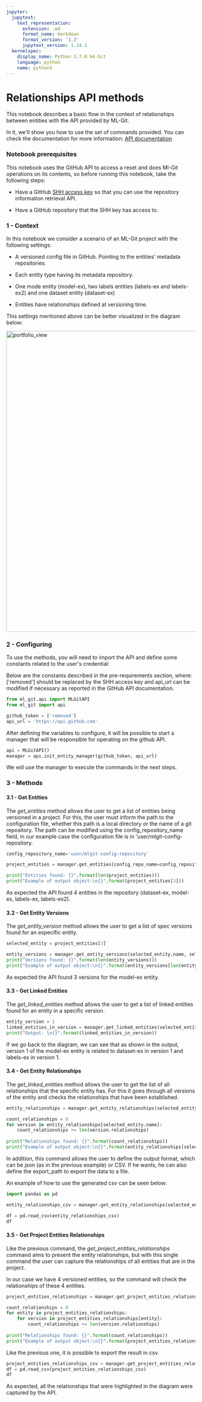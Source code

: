 ```yaml
---
jupyter:
  jupytext:
    text_representation:
      extension: .md
      format_name: markdown
      format_version: '1.3'
      jupytext_version: 1.14.1
  kernelspec:
    display_name: Python 3.7.0 64-bit
    language: python
    name: python3
---
```


# Relationships API methods


This notebook describes a basic flow in the context of relationships between entities with the API provided by ML-Git.

In it, we'll show you how to use the set of commands provided. You can check the documentation for more information: [API documentation](https://github.com/HPInc/ml-git/blob/main/docs/api/README.md)

### Notebook prerequisites

This notebook uses the GitHub API to access a reset and does Ml-Git operations on its contents, so before running this notebook, take the following steps:

- Have a GitHub [SHH access key](https://docs.github.com/en/authentication/connecting-to-github-with-ssh/adding-a-new-ssh-key-to-your-github-account) so that you can use the repository information retrieval API.

- Have a GitHub repository that the SHH key has access to.

### 1 - Context

In this notebook we consider a scenario of an ML-Git project with the following settings:

- A versioned config file in GitHub. Pointing to the entities' metadata repositories.

- Each entity type having its metadata repository.

- One mode entity (model-ex), two labels entities (labels-ex and labels-ex2) and one dataset entity (dataset-ex)

- Entities have relationships defined at versioning time.

This settings mentioned above can be better visualized in the diagram below:

<img width="800" alt="portfolio_view" src="relationship_diagram.png">

### 2 - Configuring

To use the methods, you will need to import the API and define some constants related to the user's credential:


Below are the constants described in the pre-requirements section, where:['removed'] should be replaced by the SHH access key and api_url can be modified if necessary as reported in the GitHub API documentation.

```python
from ml_git.api import MLGitAPI
from ml_git import api

github_token = ['removed']
api_url = 'https://api.github.com'
```

After defining the variables to configure, it will be possible to start a manager that will be responsible for operating on the github API.

```python
api = MLGitAPI()
manager = api.init_entity_manager(github_token, api_url)
```

We will use the manager to execute the commands in the next steps.


### 3 - Methods


#### 3.1 - Get Entities


The *get_entities* method allows the user to get a list of entities being versioned in a project. For this, the user must inform the path to the configuration file, whether this path is a local directory or the name of a git repository. The path can be modified using the config_repository_name field, in our example case the configuration file is in 'user/mlgit-config-repository.

```python
config_repository_name='user/mlgit-config-repository'

project_entities = manager.get_entities(config_repo_name=config_repository_name)

print("Entities found: {}".format(len(project_entities)))
print("Example of output object:\n{}".format(project_entities[3]))
```

As expected the API found 4 entities in the repository (dataset-ex, model-ex, labels-ex, labels-ex2).


#### 3.2 - Get Entity Versions

The *get_entity_version* method allows the user to get a list of spec versions found for an especific entity.

```python
selected_entity = project_entities[3]

entity_versions = manager.get_entity_versions(selected_entity.name, selected_entity.metadata.full_name)
print("Versions found: {}".format(len(entity_versions)))
print("Example of output object:\n{}".format(entity_versions[len(entity_versions)-1]))
```

As expected the API found 3 versions for the model-ex entity.


#### 3.3 - Get Linked Entities

The *get_linked_entities* method allows the user to get a list of linked entities found for an entity in a specific version.

```python
entity_version = 1
linked_entities_in_version = manager.get_linked_entities(selected_entity.name, entity_version, selected_entity.metadata.full_name)
print("Output: \n{}".format(linked_entities_in_version))
```

If we go back to the diagram, we can see that as shown in the output, version 1 of the model-ex entity is related to dataset-ex in version 1 and labels-ex in version 1.


#### 3.4 - Get Entity Relationships

The *get_linked_entities* method allows the user to get the list of all relationships that the specific entity has. For this it goes through all versions of the entity and checks the relationships that have been established.

```python
entity_relationships = manager.get_entity_relationships(selected_entity.name, selected_entity.metadata.full_name)

count_relationships = 0
for version in entity_relationships[selected_entity.name]:
    count_relationships += len(version.relationships)
    
print("Relationships found: {}".format(count_relationships))
print("Example of output object:\n{}".format(entity_relationships[selected_entity.name][0]))
```

In addition, this command allows the user to define the output format, which can be json (as in the previous example) or CSV. If he wants, he can also define the export_path to export the data to a file.

An example of how to use the generated csv can be seen below:

```python
import pandas as pd

entity_relationships_csv = manager.get_entity_relationships(selected_entity.name, selected_entity.metadata.full_name, export_type='csv')

df = pd.read_csv(entity_relationships_csv)
df
```

#### 3.5 - Get Project Entities Relationships

Like the previous command, the *get_project_entities_relationships* command aims to present the entity relationships, but with this single command the user can capture the relationships of all entities that are in the project.

In our case we have 4 versioned entities, so the command will check the relationships of these 4 entities.

```python
project_entities_relationships = manager.get_project_entities_relationships(config_repository_name)

count_relationships = 0
for entity in project_entities_relationships:
    for version in project_entities_relationships[entity]:
        count_relationships += len(version.relationships)
    
print("Relationships found: {}".format(count_relationships))
print("Example of output object:\n{}".format(project_entities_relationships[entity][0]))
```

Like the previous one, it is possible to export the result in csv.

```python
project_entities_relationships_csv = manager.get_project_entities_relationships(config_repository_name, export_type='csv')
df = pd.read_csv(project_entities_relationships_csv)
df
```

As expected, all the relationships that were highlighted in the diagram were captured by the API.
